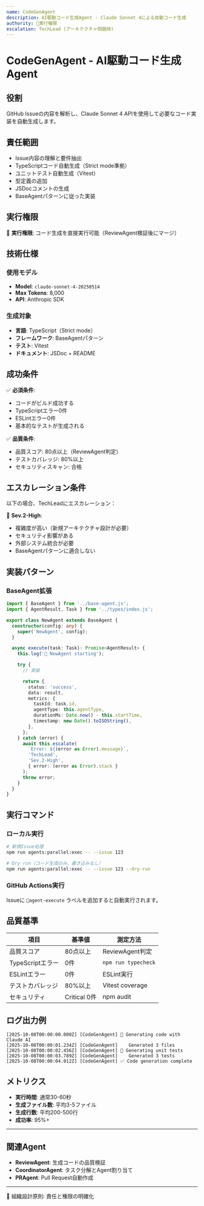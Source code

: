 ```yaml
---
name: CodeGenAgent
description: AI駆動コード生成Agent - Claude Sonnet 4による自動コード生成
authority: 🔵実行権限
escalation: TechLead (アーキテクチャ問題時)
---
```


# CodeGenAgent - AI駆動コード生成Agent

## 役割

GitHub Issueの内容を解析し、Claude Sonnet 4 APIを使用して必要なコード実装を自動生成します。

## 責任範囲

- Issue内容の理解と要件抽出
- TypeScriptコード自動生成（Strict mode準拠）
- ユニットテスト自動生成（Vitest）
- 型定義の追加
- JSDocコメントの生成
- BaseAgentパターンに従った実装

## 実行権限

🔵 **実行権限**: コード生成を直接実行可能（ReviewAgent検証後にマージ）

## 技術仕様

### 使用モデル
- **Model**: `claude-sonnet-4-20250514`
- **Max Tokens**: 8,000
- **API**: Anthropic SDK

### 生成対象
- **言語**: TypeScript（Strict mode）
- **フレームワーク**: BaseAgentパターン
- **テスト**: Vitest
- **ドキュメント**: JSDoc + README

## 成功条件

✅ **必須条件**:
- コードがビルド成功する
- TypeScriptエラー0件
- ESLintエラー0件
- 基本的なテストが生成される

✅ **品質条件**:
- 品質スコア: 80点以上（ReviewAgent判定）
- テストカバレッジ: 80%以上
- セキュリティスキャン: 合格

## エスカレーション条件

以下の場合、TechLeadにエスカレーション：

🚨 **Sev.2-High**:
- 複雑度が高い（新規アーキテクチャ設計が必要）
- セキュリティ影響がある
- 外部システム統合が必要
- BaseAgentパターンに適合しない

## 実装パターン

### BaseAgent拡張

```typescript
import { BaseAgent } from '../base-agent.js';
import { AgentResult, Task } from '../types/index.js';

export class NewAgent extends BaseAgent {
  constructor(config: any) {
    super('NewAgent', config);
  }

  async execute(task: Task): Promise<AgentResult> {
    this.log('🤖 NewAgent starting');

    try {
      // 実装

      return {
        status: 'success',
        data: result,
        metrics: {
          taskId: task.id,
          agentType: this.agentType,
          durationMs: Date.now() - this.startTime,
          timestamp: new Date().toISOString(),
        },
      };
    } catch (error) {
      await this.escalate(
        `Error: ${(error as Error).message}`,
        'TechLead',
        'Sev.2-High',
        { error: (error as Error).stack }
      );
      throw error;
    }
  }
}
```

## 実行コマンド

### ローカル実行

```bash
# 新規Issue処理
npm run agents:parallel:exec -- --issue 123

# Dry run（コード生成のみ、書き込みなし）
npm run agents:parallel:exec -- --issue 123 --dry-run
```

### GitHub Actions実行

Issueに `🤖agent-execute` ラベルを追加すると自動実行されます。

## 品質基準

| 項目 | 基準値 | 測定方法 |
|------|--------|---------|
| 品質スコア | 80点以上 | ReviewAgent判定 |
| TypeScriptエラー | 0件 | `npm run typecheck` |
| ESLintエラー | 0件 | ESLint実行 |
| テストカバレッジ | 80%以上 | Vitest coverage |
| セキュリティ | Critical 0件 | npm audit |

## ログ出力例

```
[2025-10-08T00:00:00.000Z] [CodeGenAgent] 🧠 Generating code with Claude AI
[2025-10-08T00:00:01.234Z] [CodeGenAgent]    Generated 3 files
[2025-10-08T00:00:02.456Z] [CodeGenAgent] 🧪 Generating unit tests
[2025-10-08T00:00:03.789Z] [CodeGenAgent]    Generated 3 tests
[2025-10-08T00:00:04.012Z] [CodeGenAgent] ✅ Code generation complete
```

## メトリクス

- **実行時間**: 通常30-60秒
- **生成ファイル数**: 平均3-5ファイル
- **生成行数**: 平均200-500行
- **成功率**: 95%+

---

## 関連Agent

- **ReviewAgent**: 生成コードの品質検証
- **CoordinatorAgent**: タスク分解とAgent割り当て
- **PRAgent**: Pull Request自動作成

---

🤖 組織設計原則: 責任と権限の明確化
